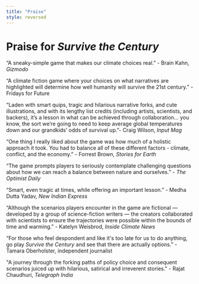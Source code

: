 ```yaml
---
title: "Praise"
style: reversed
---
```


# Praise for *Survive the Century*

“A sneaky-simple game that makes our climate choices real.” - Brain Kahn, *Gizmodo*

“A climate fiction game where your choices on what narratives are highlighted will determine how well humanity will survive the 21st century.” - Fridays for Future

“Laden with smart quips, tragic and hilarious narrative forks, and cute illustrations, and with its lengthy list credits (including artists, scientists, and backers), it’s a lesson in what can be achieved through collaboration... you know, the sort we’re going to need to keep average global temperatures down and our grandkids’ odds of survival up.”- Craig Wilson, *Input Mag*

“One thing I really liked about the game was how much of a holistic approach it took. You had to balance all of these different factors - climate, conflict, and the economy.” - Forrest Brown, *Stories for Earth*

“The game prompts players to seriously contemplate challenging questions about how we can reach a balance between nature and ourselves.” - *The Optimist Daily*

“Smart, even tragic at times, while offering an important lesson.” - Medha Dutta Yadav, *New Indian Express*

“Although the scenarios players encounter in the game are fictional — developed by a group of science-fiction writers — the creators collaborated with scientists to ensure the trajectories were possible within the bounds of time and warming.” - Katelyn Weisbrod, *Inside Climate News*

“For those who feel despondent and like it's too late for us to do anything, go play *Survive the Century* and see that there are actually options.” - Tamara Oberholster, independent journalist

"A journey through the forking paths of policy choice and consequent scenarios juiced up with hilarious, satirical and irreverent stories." - Rajat Chaudhuri, *Telegraph India*
